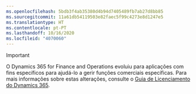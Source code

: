 ```yaml
---
ms.openlocfilehash: 5bdb3f4ab35380d4b94d7405489fb7ab27d8bb85
ms.sourcegitcommit: 11a61db54119503e82faec5f99c4273e8d1247e5
ms.translationtype: HT
ms.contentlocale: pt-PT
ms.lasthandoff: 10/16/2020
ms.locfileid: "4070060"
---
```

> [!IMPORTANT]
> O Dynamics 365 for Finance and Operations evoluiu para aplicações com fins específicos para ajudá-lo a gerir funções comerciais específicas. Para mais informações sobre estas alterações, consulte o [Guia de Licenciamento do Dynamics 365](https://mbs.microsoft.com/Files/public/365/Dynamics365LicensingGuide.pdf).
 
